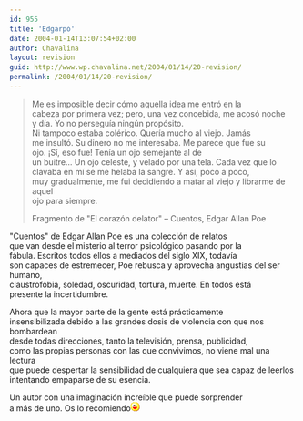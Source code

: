 ```yaml
---
id: 955
title: 'Edgarpó'
date: 2004-01-14T13:07:54+02:00
author: Chavalina
layout: revision
guid: http://www.wp.chavalina.net/2004/01/14/20-revision/
permalink: /2004/01/14/20-revision/
---
```

  


> Me es imposible decir cómo aquella idea me entró en la  
> cabeza por primera vez; pero, una vez concebida, me acosó noche  
> y d&iacute;a. Yo no persegu&iacute;a ning&uacute;n propósito.  
> Ni tampoco estaba colérico. Quer&iacute;a mucho al viejo. Jamás  
> me insultó. Su dinero no me interesaba. Me parece que fue su  
> ojo. &iexcl;S&iacute;, eso fue! Ten&iacute;a un ojo semejante al de  
> un buitre… Un ojo celeste, y velado por una tela. Cada vez que lo  
> clavaba en m&iacute; se me helaba la sangre. Y as&iacute;, poco a poco,  
> muy gradualmente, me fui decidiendo a matar al viejo y librarme de aquel  
> ojo para siempre. 
> 
> <p class="cita">
>   Fragmento de "El corazón delator" &#8211; Cuentos, Edgar Allan Poe
> </p>

"Cuentos" de Edgar Allan Poe es una colección de relatos  
que van desde el misterio al terror psicológico pasando por la  
fábula. Escritos todos ellos a mediados del siglo XIX, todav&iacute;a  
son capaces de estremecer, Poe rebusca y aprovecha angustias del ser humano,  
claustrofobia, soledad, oscuridad, tortura, muerte. En todos está  
presente la incertidumbre.

Ahora que la mayor parte de la gente está prácticamente  
insensibilizada debido a las grandes dosis de violencia con que nos bombardean  
desde todas direcciones, tanto la televisión, prensa, publicidad,  
como las propias personas con las que convivimos, no viene mal una lectura  
que puede despertar la sensibilidad de cualquiera que sea capaz de leerlos  
intentando empaparse de su esencia.

Un autor con una imaginación incre&iacute;ble que puede sorprender  
a más de uno. Os lo recomiendo![emo](./imagenes/emoticonos/risa.gif)